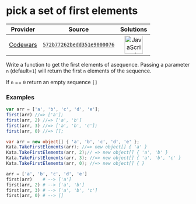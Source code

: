 [_metadata_:generated]: - "true"

# pick a set of first elements

<!-- INFO TABLE BEGIN -->

| Provider                                        | Source                                                                               | Solutions                                                                                                                                                    |
| :---------------------------------------------: | :----------------------------------------------------------------------------------: | :----------------------------------------------------------------------------------------------------------------------------------------------------------: |
| [Codewars](../../../docs/providers/Codewars.md) | [`572b77262bedd351e9000076`](https://www.codewars.com/kata/572b77262bedd351e9000076) | [<img src="https://res.cloudinary.com/rascaltwo/image/upload/v1631924076/javascript_ehszr7.svg" alt="JavaScript" title="JavaScript" width="50" />](solve.js) |

<!-- INFO TABLE END -->

Write a function to get the first elements of asequence. Passing a parameter `n` (default=`1`) will return the first `n` elements of the sequence. 

If `n` == `0` return an empty sequence `[]`

### Examples

```javascript
var arr = ['a', 'b', 'c', 'd', 'e'];
first(arr) //=> ['a'];
first(arr, 2) //=> ['a', 'b']
first(arr, 3) //=> ['a', 'b', 'c'];
first(arr, 0) //=> [];
```

```csharp
var arr = new object[] { 'a', 'b', 'c', 'd', 'e' };
Kata.TakeFirstElements(arr); //=> new object[] { 'a' }
Kata.TakeFirstElements(arr, 2);// => new object[] { 'a', 'b' }
Kata.TakeFirstElements(arr, 3); //=> new object[] { 'a', 'b', 'c' }
Kata.TakeFirstElements(arr, 0); //=> new object[] { }
```

```python
arr = ['a', 'b', 'c', 'd', 'e']
first(arr)    # --> ['a']
first(arr, 2) # --> ['a', 'b']
first(arr, 3) # --> ['a', 'b', 'c']
first(arr, 0) # --> []
```

